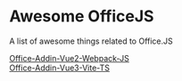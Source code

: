 # Awesome OfficeJS
A list of awesome things related to Office.JS

[Office-Addin-Vue2-Webpack-JS](https://github.com/BuWH/Office-Addin-Vue2-Webpack-JS)  
[Office-Addin-Vue3-Vite-TS](https://github.com/sigmarising/Office-Addin-Vue3-Vite-TS)
